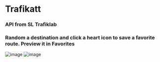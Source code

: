 # Trafikatt
### API from SL Trafiklab

### Random a destination and click a heart icon to save a favorite route. Preview it in Favorites
![image](https://github.com/user-attachments/assets/041305c1-c2dc-418c-966a-56a2ccb6a0dc)
![image](https://github.com/user-attachments/assets/b19d7fef-13cb-432f-bef8-73e49857fe24)
